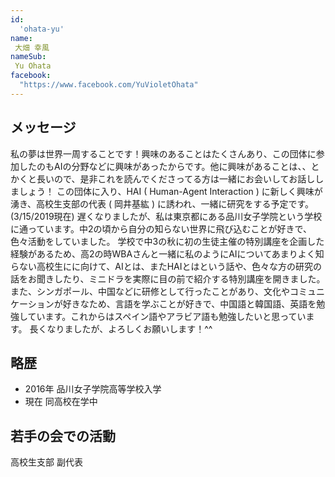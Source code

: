 ```yaml
---
id:
  'ohata-yu'
name:
 大畑 幸風
nameSub:
 Yu Ohata
facebook:
  "https://www.facebook.com/YuVioletOhata"
---
```


## メッセージ
私の夢は世界一周することです！興味のあることはたくさんあり、この団体に参加したのもAIの分野などに興味があったからです。他に興味があることは、、とかくと長いので、是非これを読んでくださってる方は一緒にお会いしてお話ししましょう！
この団体に入り、HAI ( Human-Agent Interaction ) に新しく興味が湧き、高校生支部の代表 ( 岡井基紘 ) に誘われ、一緒に研究をする予定です。(3/15/2019現在)
遅くなりましたが、私は東京都にある品川女子学院という学校に通っています。中2の頃から自分の知らない世界に飛び込むことが好きで、色々活動をしていました。
学校で中3の秋に初の生徒主催の特別講座を企画した経験があるため、高2の時WBAさんと一緒に私のようにAIについてあまりよく知らない高校生にに向けて、AIとは、またHAIとはという話や、色々な方の研究の話をお聞きしたり、ミニドラを実際に目の前で紹介する特別講座を開きました。
また、シンガポール、中国などに研修として行ったことがあり、文化やコミュニケーションが好きなため、言語を学ぶことが好きで、中国語と韓国語、英語を勉強しています。これからはスペイン語やアラビア語も勉強したいと思っています。
長くなりましたが、よろしくお願いします！^^

## 略歴
- 2016年 品川女子学院高等学校入学
- 現在 同高校在学中

## 若手の会での活動
高校生支部 副代表
